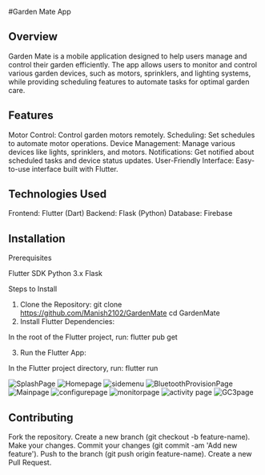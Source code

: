 #Garden Mate App 

Overview
----------------------------------------------------------------
Garden Mate is a mobile application designed to help users manage and control their garden efficiently. The app allows users to monitor and control various garden devices, such as motors, sprinklers, and lighting systems, while providing scheduling features to automate tasks for optimal garden care.

Features
----------------------------------------------------------------
Motor Control: Control garden motors remotely.
Scheduling: Set schedules to automate motor operations.
Device Management: Manage various devices like lights, sprinklers, and motors.
Notifications: Get notified about scheduled tasks and device status updates.
User-Friendly Interface: Easy-to-use interface built with Flutter.

Technologies Used
----------------------------------------------------------------
Frontend: Flutter (Dart)
Backend: Flask (Python)
Database: Firebase 

Installation
----------------------------------------------------------------
Prerequisites

Flutter SDK
Python 3.x
Flask

Steps to Install
1. Clone the Repository:
git clone https://github.com/Manish2102/GardenMate
cd GardenMate
2. Install Flutter Dependencies:

In the root of the Flutter project, run:
flutter pub get

3. Run the Flutter App:

In the Flutter project directory, run:
flutter run

![SplashPage](assets/Splashpage.jpg)
![Homepage](assets/Homepage.jpg)
![sidemenu](assets/sidemenu.jpg)
![BluetoothProvisionPage](assets/BluetoothProvisionpage.jpg)
![Mainpage](assets/Mainpage.jpg)
![configurepage](assets/configurepage.jpg)
![monitorpage](assets/monitor.jpg)
![activity page](assets/activitypage.jpg)
![GC3page](assets/GC3page.jpg)


Contributing
----------------------------------------------------------------
Fork the repository.
Create a new branch (git checkout -b feature-name).
Make your changes.
Commit your changes (git commit -am 'Add new feature').
Push to the branch (git push origin feature-name).
Create a new Pull Request.